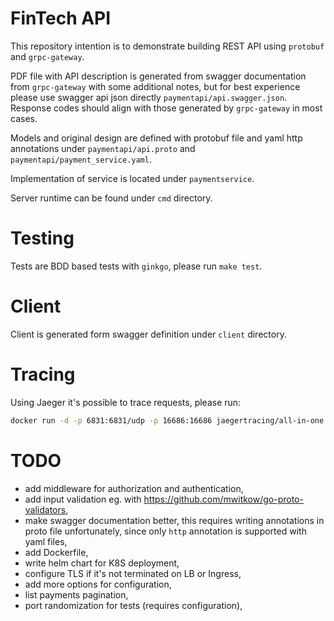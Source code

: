 # FinTech API

This repository intention is to demonstrate building REST API using `protobuf` and `grpc-gateway`.

PDF file with API description is generated from swagger documentation from `grpc-gateway` with some additional notes, but for best experience please use swagger api json directly `paymentapi/api.swagger.json`. Response codes should align with those generated by `grpc-gateway` in most cases.

Models and original design are defined with protobuf file and yaml http annotations under `paymentapi/api.proto` and `paymentapi/payment_service.yaml`.

Implementation of service is located under `paymentservice`.

Server runtime can be found under `cmd` directory.

# Testing

Tests are BDD based tests with `ginkgo`, please run `make test`.

# Client

Client is generated form swagger definition under `client` directory.

# Tracing

Using Jaeger it's possible to trace requests, please run:

```bash
docker run -d -p 6831:6831/udp -p 16686:16686 jaegertracing/all-in-one:latest
```

# TODO

* add middleware for authorization and authentication,
* add input validation eg. with https://github.com/mwitkow/go-proto-validators,
* make swagger documentation better, this requires writing annotations in proto file unfortunately, since only `http` annotation is supported with yaml files,
* add Dockerfile,
* write helm chart for K8S deployment,
* configure TLS if it's not terminated on LB or Ingress,
* add more options for configuration,
* list payments pagination,
* port randomization for tests (requires configuration),